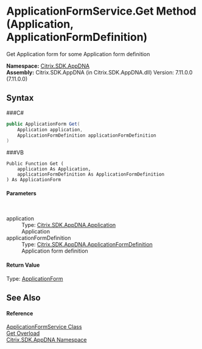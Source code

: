 # ApplicationFormService.Get Method (Application, ApplicationFormDefinition)
 

Get Application form for some Application form definition

**Namespace:**&nbsp;<a href="N_Citrix_SDK_AppDNA">Citrix.SDK.AppDNA</a><br />**Assembly:**&nbsp;Citrix.SDK.AppDNA (in Citrix.SDK.AppDNA.dll) Version: 7.11.0.0 (7.11.0.0)

## Syntax

###C#
```csharp
public ApplicationForm Get(
	Application application,
	ApplicationFormDefinition applicationFormDefinition
)
```

###VB
```vbnet
Public Function Get ( 
	application As Application,
	applicationFormDefinition As ApplicationFormDefinition
) As ApplicationForm
```


#### Parameters
&nbsp;<dl><dt>application</dt><dd>Type: <a href="T_Citrix_SDK_AppDNA_Application">Citrix.SDK.AppDNA.Application</a><br />Application</dd><dt>applicationFormDefinition</dt><dd>Type: <a href="T_Citrix_SDK_AppDNA_ApplicationFormDefinition">Citrix.SDK.AppDNA.ApplicationFormDefinition</a><br />Application form definition</dd></dl>

#### Return Value
Type: <a href="T_Citrix_SDK_AppDNA_ApplicationForm">ApplicationForm</a><br />

## See Also


#### Reference
<a href="T_Citrix_SDK_AppDNA_ApplicationFormService">ApplicationFormService Class</a><br /><a href="Overload_Citrix_SDK_AppDNA_ApplicationFormService_Get">Get Overload</a><br /><a href="N_Citrix_SDK_AppDNA">Citrix.SDK.AppDNA Namespace</a><br />